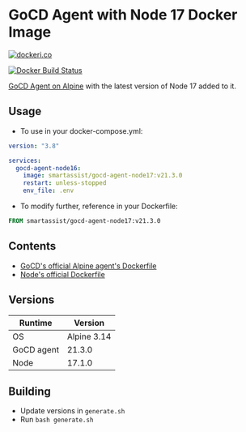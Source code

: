 # GoCD Agent with Node 17 Docker Image

[![dockeri.co](https://dockeri.co/image/smartassist/gocd-agent-node17)](https://hub.docker.com/r/smartassist/gocd-agent-node17)

[![Docker Build Status](https://github.com/smartassistco/docker-gocd-agent-node17/actions/workflows/docker-image.yml/badge.svg)](https://github.com/smartassistco/docker-gocd-agent-node17/actions/workflows/docker-image.yml)

[GoCD Agent on Alpine](https://hub.docker.com/r/gocd/gocd-agent-alpine-3.14) with the latest version of Node 17 added to
it.

## Usage

- To use in your docker-compose.yml:

```yaml
version: "3.8"

services:
  gocd-agent-node16:
    image: smartassist/gocd-agent-node17:v21.3.0
    restart: unless-stopped
    env_file: .env
```

- To modify further, reference in your Dockerfile:

```dockerfile
FROM smartassist/gocd-agent-node17:v21.3.0
```

## Contents

- [GoCD's official Alpine agent's Dockerfile](https://hub.docker.com/r/gocd/gocd-agent-alpine-3.14)
- [Node's official Dockerfile](https://github.com/nodejs/docker-node/raw/main/17/alpine3.14/Dockerfile)

## Versions

| Runtime    | Version |
|------------|---------|
| OS      | Alpine 3.14  |
| GoCD agent | 21.3.0 |
| Node       | 17.1.0  |

## Building

- Update versions in `generate.sh`
- Run `bash generate.sh`
